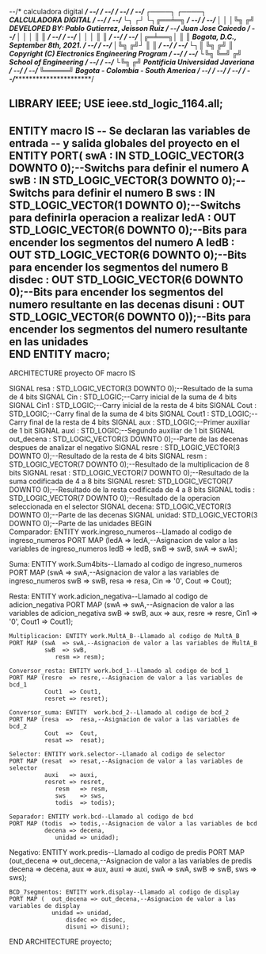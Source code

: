 --/* calculadora digital ********************************************************/
--/*                                                                            */
--/*                                                                            */
--/*                                                                            */
--/* ┌────┐ ┌────┐               CALCULADORA DIGITAL                            */
--/*                                                                            */
--/* └┐ ┌┘ └┐╔══╧═╗                                                             */
--/*                                                                            */
--/* │ │ │╚╗ ╔╝              DEVELOPED BY: Pablo Gutierrez, Jeisson Ruiz        */
--/*                                          Juan Jose Caicedo                 */
--/* │ │ │ ║ ║                                                                  */
--/*                                                                            */
--/* │ │ │ ║ ║                                                                  */
--/*                                                                            */
--/* │╔═╧══╗│ ║ ║             Bogota, D.C., September 8th, 2021.                */
--/*                                                                            */
--/* │╚╗ ╔╝┘ ║ ║                                                                */
--/*                                                                            */
--/* └┐║ ╚╗ ╔╝ ║         Copyright (C) Electronics Engineering Program          */
--/*                                                                            */
--/* └╚╗ ╚═╝ ╔╝                   School of Engineering                         */
--/*                                                                            */
--/* └╚╗ ╔╝                  Pontificia Universidad Javeriana                   */
--/*                                                                            */
--/* ╚═════╝                 Bogota - Colombia - South America                  */
--/*                                                                            */
--/*                                                                            */
--/*                                                                            */
--/******************************************************************************/

LIBRARY IEEE;
USE ieee.std_logic_1164.all;
----------------------------------------------------
ENTITY macro IS -- Se declaran las variables de entrada
                -- y salida globales del proyecto en el ENTITY 
 PORT(   swA    : IN  STD_LOGIC_VECTOR(3 DOWNTO 0);--Switchs para definir el numero A
         swB    : IN  STD_LOGIC_VECTOR(3 DOWNTO 0);--Switchs para definir el numero B
			sws    : IN  STD_LOGIC_VECTOR(1 DOWNTO 0);--Switchs para definirla operacion a realizar
			ledA   : OUT STD_LOGIC_VECTOR(6 DOWNTO 0);--Bits para encender los segmentos del numero A
			ledB   : OUT STD_LOGIC_VECTOR(6 DOWNTO 0);--Bits para encender los segmentos del numero B
		   disdec : OUT STD_LOGIC_VECTOR(6 DOWNTO 0);--Bits para encender los segmentos del numero resultante en las decenas
		   disuni : OUT STD_LOGIC_VECTOR(6 DOWNTO 0));--Bits para encender los segmentos del numero resultante en las unidades 	
END ENTITY macro;
-----------------------------------------------------
ARCHITECTURE proyecto OF macro IS

SIGNAL resa  :  STD_LOGIC_VECTOR(3 DOWNTO 0);--Resultado de la suma de 4 bits
SIGNAL Cin   :  STD_LOGIC;--Carry inicial de la suma de 4 bits
SIGNAL Cin1  :  STD_LOGIC;--Carry inicial de la resta de 4 bits
SIGNAL Cout  :  STD_LOGIC;--Carry final de la suma de 4 bits
SIGNAL Cout1 :  STD_LOGIC;--Carry final de la resta de 4 bits
SIGNAL aux   :  STD_LOGIC;--Primer auxiliar de 1 bit
SIGNAL auxi  :  STD_LOGIC;--Segundo auxiliar de 1 bit
SIGNAL out_decena :  STD_LOGIC_VECTOR(3 DOWNTO 0);--Parte de las decenas despues de analizar el negativo
SIGNAL resre :  STD_LOGIC_VECTOR(3 DOWNTO 0);--Resultado de la resta de 4 bits
SIGNAL resm  :  STD_LOGIC_VECTOR(7 DOWNTO 0);--Resultado de la multiplicacion de 8 bits
SIGNAL resat :  STD_LOGIC_VECTOR(7 DOWNTO 0);--Resultado de la suma codificada de 4 a 8 bits
SIGNAL resret:  STD_LOGIC_VECTOR(7 DOWNTO 0);--Resultado de la resta codificada de 4 a 8 bits
SIGNAL todis :  STD_LOGIC_VECTOR(7 DOWNTO 0);--Resultado de la operacion seleccionada en el selector
SIGNAL decena:  STD_LOGIC_VECTOR(3 DOWNTO 0);--Parte de las decenas 
SIGNAL unidad:  STD_LOGIC_VECTOR(3 DOWNTO 0);--Parte de las unidades
BEGIN            
  Comparador: ENTITY work.ingreso_numeros--Llamado al codigo de ingreso_numeros
  PORT MAP (ledA => ledA,--Asignacion de valor a las variables de ingreso_numeros
            ledB => ledB,
				swB  => swB,
			   swA  => swA);
				
  Suma: ENTITY work.Sum4bits--Llamado al codigo de ingreso_numeros
  PORT MAP (swA  => swA,--Asignacion de valor a las variables de ingreso_numeros
            swB  => swB,
			   resa => resa,
				Cin  => '0',
			   Cout => Cout);
				
  Resta: ENTITY work.adicion_negativa--Llamado al codigo de adicion_negativa
  PORT MAP (swA   => swA,--Asignacion de valor a las variables de adicion_negativa
            swB   => swB,
				aux   => aux,
			   resre => resre,
				Cin1  => '0',
			   Cout1 => Cout1);
				
	Multiplicacion: ENTITY work.MultA_B--Llamado al codigo de MultA_B
	PORT MAP (swA  => swA,--Asignacion de valor a las variables de MultA_B
	          swB  => swB,
				 resm => resm);
				 
	Conversor_resta: ENTITY work.bcd_1--Llamado al codigo de bcd_1
	PORT MAP (resre  => resre,--Asignacion de valor a las variables de bcd_1
	          Cout1  => Cout1,
	          resret => resret);
				 
	Conversor_suma: ENTITY  work.bcd_2--Llamado al codigo de bcd_2
	PORT MAP (resa  =>  resa,--Asignacion de valor a las variables de bcd_2
	          Cout  =>  Cout,
	          resat =>  resat);
				 
	Selector: ENTITY work.selector--Llamado al codigo de selector
	PORT MAP (resat  => resat,--Asignacion de valor a las variables de selector
	          auxi   => auxi,
	          resret => resret,
				 resm   => resm,
				 sws    => sws,
				 todis  => todis);
				 
	Separador: ENTITY work.bcd--Llamado al codigo de bcd
	PORT MAP (todis  => todis,--Asignacion de valor a las variables de bcd
	          decena => decena,
				 unidad => unidad);
				 
   Negativo: ENTITY work.predis--Llamado al codigo de predis
	PORT MAP (out_decena => out_decena,--Asignacion de valor a las variables de predis
	          decena => decena,
				 aux    => aux,
				 auxi   => auxi,
				 swA    => swA,
				 swB    => swB,
				 sws    => sws);
	
	BCD_7segmentos: ENTITY work.display--Llamado al codigo de display
	PORT MAP (  out_decena => out_decena,--Asignacion de valor a las variables de display
	            unidad => unidad,
					disdec => disdec,
					disuni => disuni);
				 
END ARCHITECTURE proyecto;
